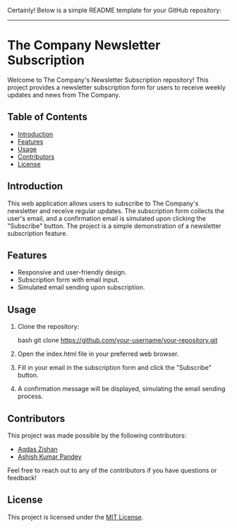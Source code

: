 Certainly! Below is a simple README template for your GitHub repository:

---

# The Company Newsletter Subscription

Welcome to The Company's Newsletter Subscription repository! This project provides a newsletter subscription form for users to receive weekly updates and news from The Company.

## Table of Contents

- [Introduction](#introduction)
- [Features](#features)
- [Usage](#usage)
- [Contributors](#contributors)
- [License](#license)

## Introduction

This web application allows users to subscribe to The Company's newsletter and receive regular updates. The subscription form collects the user's email, and a confirmation email is simulated upon clicking the "Subscribe" button. The project is a simple demonstration of a newsletter subscription feature.

## Features

- Responsive and user-friendly design.
- Subscription form with email input.
- Simulated email sending upon subscription.

## Usage

1. Clone the repository:

    bash
    git clone https://github.com/your-username/your-repository.git
    

2. Open the index.html file in your preferred web browser.

3. Fill in your email in the subscription form and click the "Subscribe" button.

4. A confirmation message will be displayed, simulating the email sending process.

## Contributors

This project was made possible by the following contributors:

- [Aqdas Zishan]()
- [Ashish Kumar Pandey](#)


Feel free to reach out to any of the contributors if you have questions or feedback!

## License

This project is licensed under the [MIT License](LICENSE).

